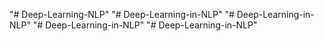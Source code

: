 "# Deep-Learning-NLP" 
"# Deep-Learning-in-NLP" 
"# Deep-Learning-in-NLP" 
"# Deep-Learning-in-NLP" 
"# Deep-Learning-in-NLP" 
